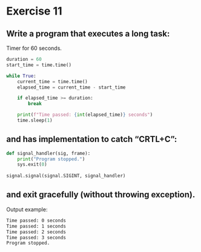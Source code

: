 # Exercise 11
## Write a program that executes a long task:
Timer for 60 seconds.
```python
duration = 60
start_time = time.time()

while True:
    current_time = time.time()
    elapsed_time = current_time - start_time

    if elapsed_time >= duration:
        break

    print(f"Time passed: {int(elapsed_time)} seconds")
    time.sleep(1)
```
## and has implementation to catch “CRTL+C”:
```python
def signal_handler(sig, frame):
    print("Program stopped.")
    sys.exit(0)
    
signal.signal(signal.SIGINT, signal_handler)
```
## and exit gracefully (without throwing exception).
Output example:
```bash
Time passed: 0 seconds
Time passed: 1 seconds
Time passed: 2 seconds
Time passed: 3 seconds
Program stopped.
```